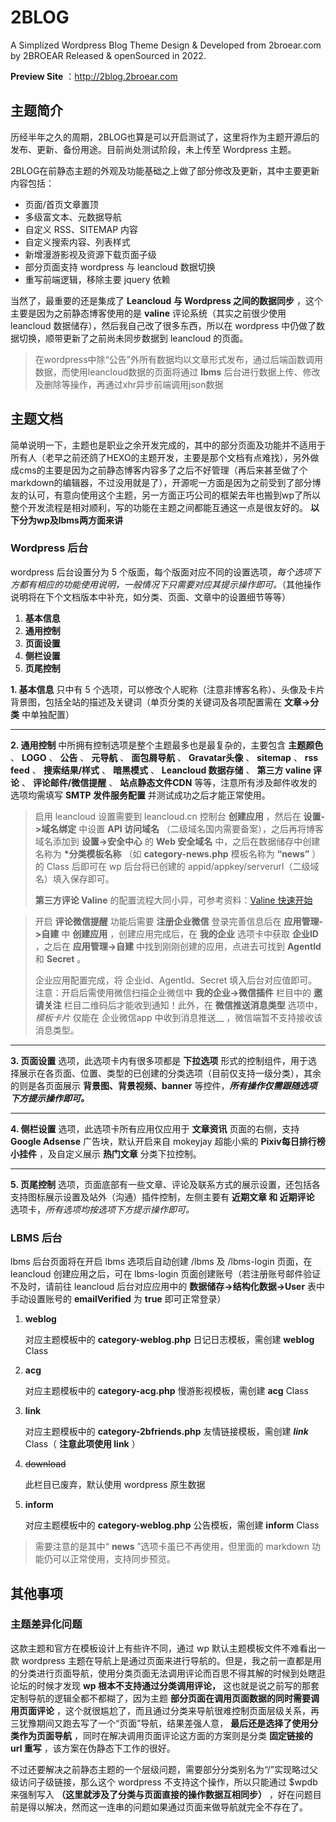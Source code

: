 # 2BLOG
A Simplized Wordpress Blog Theme Design &amp; Developed from 2broear.com by 2BROEAR Released &amp; openSourced in 2022.

__Preview Site__ ：http://2blog.2broear.com

## 主题简介
历经半年之久的周期，2BLOG也算是可以开启测试了，这里将作为主题开源后的发布、更新、备份用途。目前尚处测试阶段，未上传至 Wordpress 主题。

2BLOG在前静态主题的外观及功能基础之上做了部分修改及更新，其中主要更新内容包括：
- 页面/首页文章置顶
- 多级富文本、元数据导航
- 自定义 RSS、SITEMAP 内容
- 自定义搜索内容、列表样式
- 新增漫游影视及资源下载页面子级
- 部分页面支持 wordpress 与 leancloud 数据切换
- 重写前端逻辑，移除主要 jquery 依赖

当然了，最重要的还是集成了 __Leancloud 与 Wordpress 之间的数据同步__ ，这个主要是因为之前静态博客使用的是 __valine__ 评论系统（其实之前很少使用 leancloud 数据储存），然后我自己改了很多东西，所以在 wordpress 中仍做了数据切换，顺带更新了之前尚未同步数据到 leancloud 的页面。

> 在wordpress中除“公告”外所有数据均以文章形式发布，通过后端函数调用数据，而使用leancloud数据的页面将通过 __lbms__ 后台进行数据上传、修改及删除等操作，再通过xhr异步前端调用json数据

## 主题文档
简单说明一下，主题也是职业之余开发完成的，其中的部分页面及功能并不适用于所有人（老早之前还鸽了HEXO的主题开发，主要是那个文档有点难找），另外做成cms的主要是因为之前静态博客内容多了之后不好管理（再后来甚至做了个markdown的编辑器，不过没用就是了），开源呢一方面是因为之前受到了部分博友的认可，有意向使用这个主题，另一方面正巧公司的框架去年也搬到wp了所以整个开发流程是相对顺利，写的功能在主题之间都能互通这一点是很友好的。 __以下分为wp及lbms两方面来讲__

### Wordpress 后台

wordpress 后台设置分为 5 个版面，每个版面对应不同的设置选项，_每个选项下方都有相应的功能使用说明，一般情况下只需要对应其提示操作即可。_（其他操作说明将在下个文档版本中补充，如分类、页面、文章中的设置细节等等）

1.  __基本信息__ 
2.  __通用控制__ 
3.  __页面设置__ 
4.  __侧栏设置__ 
5.  __页尾控制__ 

__1. 基本信息__ 只中有 5 个选项，可以修改个人昵称（注意非博客名称）、头像及卡片背景图，包括全站的描述及关键词（单页分类的关键词及各项配置需在 __文章->分类__ 中单独配置）

---

__2. 通用控制__ 中所拥有控制选项是整个主题最多也是最复杂的，主要包含 __主题颜色__ 、 __LOGO__ 、 __公告__ 、 __元导航__ 、 __面包屑导航__ 、 __Gravatar头像__ 、 __sitemap__ 、 __rss feed__ 、 __搜索结果/样式__ 、 __暗黑模式__ 、 __Leancloud 数据存储__ 、 __第三方 valine 评论__ 、 __评论邮件/微信提醒__ 、 __站点静态文件CDN__ 等等，注意所有涉及邮件收发的选项均需填写 __SMTP 发件服务配置__ 并测试成功之后才能正常使用。

> 启用 leancloud 设置需要到 leancloud.cn 控制台 __创建应用__ ，然后在 __设置->域名绑定__ 中设置 __API 访问域名__ （二级域名国内需要备案），之后再将博客域名添加到 __设置->安全中心__ 的 __Web 安全域名__ 中，之后在数据储存中创建名称为 __*分类模板名称__ （如 __category-news.php__ 模板名称为 __“news”__ ）的 Class 后即可在 wp 后台将已创建的 appid/appkey/serverurl（二级域名）填入保存即可。
> 
> __第三方评论 Valine__ 的配置流程大同小异，可参考资料：[Valine 快速开始](https://valine.js.org/quickstart.html)

> 开启 __评论微信提醒__ 功能后需要 __注册企业微信__ 登录完善信息后在 __应用管理->自建__ 中 __创建应用__ ，创建应用完成后，在 __我的企业__ 选项卡中获取 __企业ID__ ，之后在 __应用管理->自建__ 中找到刚刚创建的应用，点进去可找到 __AgentId__ 和 __Secret__ 。
> 
> 企业应用配置完成，将 企业id、AgentId、Secret 填入后台对应值即可。注意：开启后需使用微信扫描企业微信中 __我的企业->微信插件__ 栏目中的 __邀请关注__ 栏目二维码后才能收到通知！此外，在 __微信推送消息类型__ 选项中，  _模板卡片_  仅能在 企业微信app 中收到消息推送__ ，微信端暂不支持接收该消息类型。
> 

---

__3. 页面设置__ 选项，此选项卡内有很多项都是 __下拉选项__ 形式的控制组件，用于选择展示在各页面、位置、类型的已创建的分类选项（目前仅支持一级分类），其余的则是各页面展示 __背景图、背景视频、banner__ 等控件，___所有操作仅需跟随选项下方提示操作即可。___

---

__4. 侧栏设置__ 选项，此选项卡所有应用仅应用于 __文章资讯__ 页面的右侧，支持 __Google Adsense__ 广告块，默认开启来自 mokeyjay 超能小紫的 __Pixiv每日排行榜小挂件__ ，及自定义展示 __热门文章__ 分类下拉控制。

---

__5. 页尾控制__ 选项，页面底部有一些文章、评论及联系方式的展示设置，还包括各支持图标展示设置及站外（沟通）插件控制，左侧主要有 __近期文章 和 近期评论__ 选项卡，_所有选项均按选项下方提示操作即可。_ 

### LBMS 后台

lbms 后台页面将在开启 lbms 选项后自动创建 /lbms 及 /lbms-login 页面，在 leancloud 创建应用之后，可在 lbms-login 页面创建账号（若注册账号邮件验证不及时，请前往 leancloud 后台对应应用中的 __数据储存->结构化数据->User__ 表中手动设置账号的 __emailVerified__ 为 __true__ 即可正常登录）

1.  __weblog__ 

    对应主题模板中的 __category-weblog.php__ 日记日志模板，需创建 __weblog__ Class

2.  __acg__ 

    对应主题模板中的 __category-acg.php__ 慢游影视模板，需创建 __acg__ Class

3.  __link__ 

    对应主题模板中的 __category-2bfriends.php__ 友情链接模板，需创建 ___link___ Class（ __注意此项使用 link__ ）

4.  ~~download~~

    此栏目已废弃，默认使用 wordpress 原生数据

5.  __inform__ 

    对应主题模板中的 __category-weblog.php__ 公告模板，需创建 __inform__ Class


> 需要注意的是其中“ __news__ ”选项卡虽已不再使用，但里面的 markdown 功能仍可以正常使用，支持同步预览。

## 其他事项
### 主题差异化问题
这款主题和官方在模板设计上有些许不同，通过 wp 默认主题模板文件不难看出一款 wordpress 主题在导航上是通过页面来进行导航的。但是，我之前一直都是用的分类进行页面导航，使用分类页面无法调用评论而百思不得其解的时候到处瞎逛论坛的时候才发现 __wp 根本不支持通过分类调用评论，__ 这也就是说之前写的那套定制导航的逻辑全都不都糊了，因为主题 __部分页面在调用页面数据的同时需要调用页面评论__ ，这个就很尴尬了，而且通过分类来导航很难控制页面层级关系，再三犹豫期间又跑去写了一个“页面”导航，结果差强人意， __最后还是选择了使用分类作为页面导航__ ，同时在解决调用页面评论这方面的方案则是分类 __固定链接的 url 重写__ ，该方案在伪静态下工作的很好。

不过还要解决之前静态主题的一个层级问题，需要部分分类别名为“/”实现略过父级访问子级链接，那么这个 wordpress 不支持这个操作，所以只能通过 $wpdb 来强制写入 __（这里就涉及了分类与页面直接的操作数据互相同步）__ ，好在问题目前是得以解决，然而这一连串的问题如果通过页面来做导航就完全不存在了。

